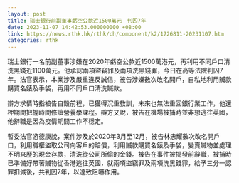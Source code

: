 ```yaml
---
layout: post
title: 瑞士銀行前副董事虧空公款近1500萬元　判囚7年
date: 2023-11-07 14:42:53.000000000 +08:00
link: https://news.rthk.hk/rthk/ch/component/k2/1726811-20231107.htm
categories: rthk
---
```


瑞士銀行一名前副董事涉嫌在2020年虧空公款近1500萬港元，再利用不同戶口清洗黑錢近1100萬元。他承認兩項盜竊罪及兩項洗黑錢罪，今日在高等法院判囚7年。法官表示，本案涉及嚴重違反誠信，被告涉嫌數次改名開戶，自私地利用贓款購買名錶及手袋，再用不同戶口清洗贓款。

辯方求情時指被告自毁前程，已獲得沉重教訓，未來也無法重回銀行業工作，他還柙期間把握時間修讀營養學課程。辯方又說，被告在機場被捕時並非想逃往英國，他辭職是因為疫情期間工作不穩定。

暫委法官游德康說，案件涉及於2020年3月至12月，被告林忠耀數次改名開戶口，利用職權盜取公司向客戶的賠償，利用贓款購買名錶及手袋，變賣贓物並處理不明來歷的現金存款，清洗從公司所偷的金錢。被告在事件被揭發前辭職，被捕時已準備好帶著贓物從香港逃往英國，就兩項盜竊罪及兩項洗黑錢罪，給予三分一認罪扣減後，共判囚7年，以達致阻嚇作用。
